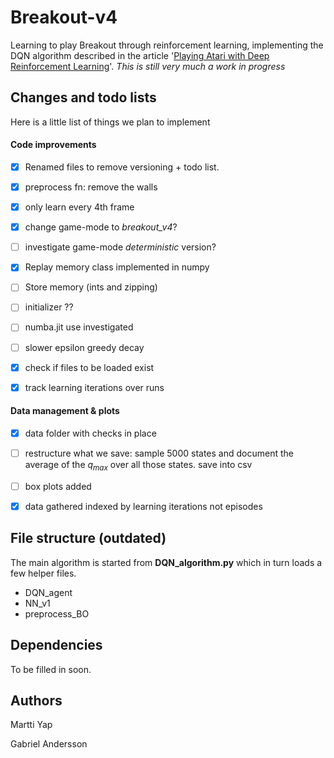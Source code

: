 # Breakout-v4

Learning to play Breakout through reinforcement learning, implementing the DQN algorithm described in the article '[Playing Atari with Deep Reinforcement Learning](https://www.cs.toronto.edu/~vmnih/docs/dqn.pdf)'.  *This is still very much a work in progress*



## Changes and todo lists

Here is a little list of things we plan to implement

#### Code improvements

- [x] Renamed files to remove versioning + todo list.

- [x] preprocess fn: remove the walls

- [x] only learn every 4th frame

- [x] change game-mode to *breakout_v4*?

- [ ] investigate game-mode  *deterministic* version?

- [x] Replay memory class implemented in numpy

- [ ] Store memory (ints and zipping)

- [ ] initializer ??

- [ ] numba.jit use investigated

- [ ] slower epsilon greedy decay

- [x] check if files to be loaded exist

- [x] track learning iterations over runs



#### Data management & plots

- [x] data folder with checks in place

- [ ] restructure what we save: sample 5000 states and document the average of the $q_{max}$ over all those states. save into csv

- [ ] box plots added

- [x] data gathered indexed by learning iterations not episodes



## File structure (outdated)

The main algorithm is started from **DQN_algorithm.py** which in turn loads a few helper files.

* DQN_agent
* NN_v1
* preprocess_BO

## Dependencies

To be filled in soon.

## Authors

Martti Yap

Gabriel Andersson
